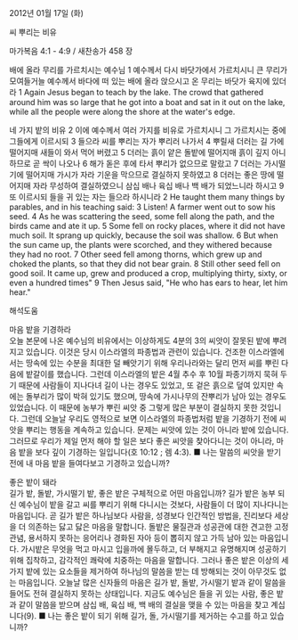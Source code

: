 2012년 01월 17일 (화)

씨 뿌리는 비유



마가복음 4:1 - 4:9 / 새찬송가 458 장


배에 올라 무리를 가르치시는 예수님
1 예수께서 다시 바닷가에서 가르치시니 큰 무리가 모여들거늘 예수께서 바다에 떠 있는 배에 올라 앉으시고 온 무리는 바닷가 육지에 있더라
1 Again Jesus began to teach by the lake. The crowd that gathered around him was so large that he got into a boat and sat in it out on the lake, while all the people were along the shore at the water's edge.

네 가지 밭의 비유
2 이에 예수께서 여러 가지를 비유로 가르치시니 그 가르치시는 중에 그들에게 이르시되 3 들으라 씨를 뿌리는 자가 뿌리러 나가서 4 뿌릴새 더러는 길 가에 떨어지매 새들이 와서 먹어 버렸고 5 더러는 흙이 얕은 돌밭에 떨어지매 흙이 깊지 아니하므로 곧 싹이 나오나 6 해가 돋은 후에 타서 뿌리가 없으므로 말랐고 7 더러는 가시떨기에 떨어지매 가시가 자라 기운을 막으므로 결실하지 못하였고 8 더러는 좋은 땅에 떨어지매 자라 무성하여 결실하였으니 삼십 배나 육십 배나 백 배가 되었느니라 하시고 9 또 이르시되 들을 귀 있는 자는 들으라 하시니라
2 He taught them many things by parables, and in his teaching said: 3 Listen! A farmer went out to sow his seed. 4 As he was scattering the seed, some fell along the path, and the birds came and ate it up. 5 Some fell on rocky places, where it did not have much soil. It sprang up quickly, because the soil was shallow. 6 But when the sun came up, the plants were scorched, and they withered because they had no root. 7 Other seed fell among thorns, which grew up and choked the plants, so that they did not bear grain. 8 Still other seed fell on good soil. It came up, grew and produced a crop, multiplying thirty, sixty, or even a hundred times" 9 Then Jesus said, "He who has ears to hear, let him hear."

해석도움





마음 밭을 기경하라  
오늘 본문에 나온 예수님의 비유에서는 이상하게도 4분의 3의 씨앗이 잘못된 밭에 뿌려지고 있습니다. 이것은 당시 이스라엘의 파종법과 관련이 있습니다. 건조한 이스라엘에서는 땅속에 있는 수분을 최대한 덜 빼앗기기 위해 우리나라와는 달리 먼저 씨를 뿌린 다음에 밭갈이를 했습니다. 그런데 이스라엘의 밭은 4월 추수 후 10월 파종기까지 묵혀 두기 때문에 사람들이 지나다녀 길이 나는 경우도 있었고, 또 겉은 흙으로 덮여 있지만 속에는 돌부리가 많이 박혀 있기도 했으며, 땅속에 가시나무의 잔뿌리가 남아 있는 경우도 있었습니다. 이 때문에 농부가 뿌린 씨앗 중 그렇게 많은 부분이 결실하지 못한 것입니다. 그런데 오늘날 우리도 영적으로 보면 이스라엘의 파종법처럼 밭을 기경하기 전에 씨앗을 뿌리는 행동을 계속하고 있습니다. 문제는 씨앗에 있는 것이 아니라 밭에 있습니다. 그러므로 우리가 제일 먼저 해야 할 일은 보다 좋은 씨앗을 찾아다니는 것이 아니라, 마음 밭을 보다 깊이 기경하는 일입니다(호 10:12 ; 렘 4:3).
■ 나는 말씀의 씨앗을 받기 전에 내 마음 밭을 들여다보고 기경하고 있습니까?

좋은 밭이 돼라  
길가 밭, 돌밭, 가시떨기 밭, 좋은 밭은 구체적으로 어떤 마음입니까? 길가 밭은 농부 되신 예수님이 밭을 갈고 씨를 뿌리기 위해 다니시는 것보다, 사람들이 더 많이 지나다니는 마음입니다. 곧 길가 밭은 하나님보다 사람을, 성경보다 인간적인 방법을, 진리보다 세상을 더 의존하는 닳고 닳은 마음을 말합니다. 돌밭은 물질관과 성공관에 대한 견고한 고정관념, 용서하지 못하는 응어리나 경화된 자아 등이 뽑히지 않고 가득 남아 있는 마음입니다. 가시밭은 무엇을 먹고 마시고 입을까에 몰두하고, 더 부해지고 유명해지며 성공하기 위해 집착하고, 감각적인 쾌락에 치중하는 마음을 말합니다. 그러나 좋은 밭은 이상의 세 가지 밭에 있는 요소들을 제거하여 하나님의 말씀을 받는 데 방해되는 것이 아무것도 없는 마음입니다. 오늘날 많은 신자들의 마음은 길가 밭, 돌밭, 가시떨기 밭과 같이 말씀을 들어도 전혀 결실하지 못하는 상태입니다. 지금도 예수님은 들을 귀 있는 사람, 좋은 밭과 같이 말씀을 받으며 삼십 배, 육십 배, 백 배의 결실을 맺을 수 있는 마음을 찾고 계십니다(9).
■ 나는 좋은 밭이 되기 위해 길가, 돌, 가시떨기를 제거하는 수고를 하고 있습니까?